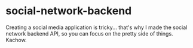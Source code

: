 # social-network-backend
Creating a social media application is tricky... that's why I made the social network backend API, so you can focus on the pretty side of things. Kachow.
